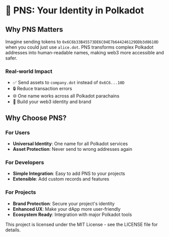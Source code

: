 # 🔗 PNS: Your Identity in Polkadot

## Why PNS Matters

Imagine sending tokens to `0x6C6b33B45573DE6C04E7b644246129DDb3d8610D` when you could just use `alice.dot`. PNS transforms complex Polkadot addresses into human-readable names, making web3 more accessible and safer.

### Real-world Impact

- ✅ Send assets to `company.dot` instead of `0x6C6...10D`
- 🔒 Reduce transaction errors
- 🌐 One name works across all Polkadot parachains
- 🎯 Build your web3 identity and brand

## Why Choose PNS?

### For Users

- **Universal Identity**: One name for all Polkadot services
- **Asset Protection**: Never send to wrong addresses again

### For Developers

- **Simple Integration**: Easy to add PNS to your projects
- **Extensible**: Add custom records and features

### For Projects

- **Brand Protection**: Secure your project's identity
- **Enhanced UX**: Make your dApp more user-friendly
- **Ecosystem Ready**: Integration with major Polkadot tools


This project is licensed under the MIT License - see the LICENSE file for details.
